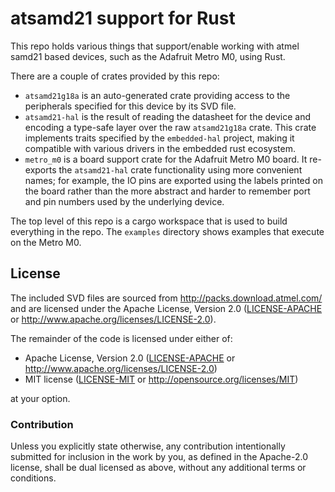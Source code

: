 # atsamd21 support for Rust

This repo holds various things that support/enable working with atmel samd21 based
devices, such as the Adafruit Metro M0, using Rust.

There are a couple of crates provided by this repo:

* `atsamd21g18a` is an auto-generated crate providing access to the peripherals
  specified for this device by its SVD file.
* `atsamd21-hal` is the result of reading the datasheet for the device and encoding
  a type-safe layer over the raw `atsamd21g18a` crate.  This crate implements traits
  specified by the `embedded-hal` project, making it compatible with various drivers
  in the embedded rust ecosystem.
* `metro_m0` is a board support crate for the Adafruit Metro M0 board.  It re-exports
  the `atsamd21-hal` crate functionality using more convenient names; for example,
  the IO pins are exported using the labels printed on the board rather than the
  more abstract and harder to remember port and pin numbers used by the underlying
  device.

The top level of this repo is a cargo workspace that is used to build everything
in the repo.  The `examples` directory shows examples that execute on the Metro M0.

## License

The included SVD files are sourced from http://packs.download.atmel.com/ and
are licensed under the Apache License, Version 2.0 ([LICENSE-APACHE](LICENSE-APACHE) or
http://www.apache.org/licenses/LICENSE-2.0).

The remainder of the code is licensed under either of:

- Apache License, Version 2.0 ([LICENSE-APACHE](LICENSE-APACHE) or
  http://www.apache.org/licenses/LICENSE-2.0)
- MIT license ([LICENSE-MIT](LICENSE-MIT) or http://opensource.org/licenses/MIT)

at your option.

### Contribution

Unless you explicitly state otherwise, any contribution intentionally submitted for inclusion in the
work by you, as defined in the Apache-2.0 license, shall be dual licensed as above, without any
additional terms or conditions.
